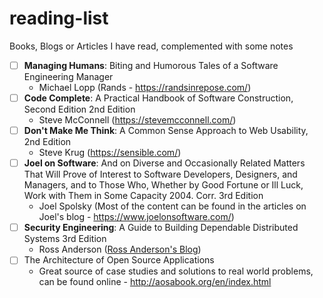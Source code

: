 # reading-list
Books, Blogs or Articles I have read, complemented with some notes

- [ ] **Managing Humans**: Biting and Humorous Tales of a Software Engineering Manager
  - Michael Lopp (Rands - https://randsinrepose.com/)
- [ ] **Code Complete**: A Practical Handbook of Software Construction, Second Edition 2nd Edition
  - Steve McConnell (https://stevemcconnell.com/) 
- [ ] **Don't Make Me Think**: A Common Sense Approach to Web Usability, 2nd Edition
  - Steve Krug (https://sensible.com/)
- [ ] **Joel on Software**: And on Diverse and Occasionally Related Matters That Will Prove of Interest to Software Developers, Designers, and Managers, and to Those Who, Whether by Good Fortune or Ill Luck, Work with Them in Some Capacity 2004. Corr. 3rd Edition
  - Joel Spolsky (Most of the content can be found in the articles on Joel's blog - https://www.joelonsoftware.com/)
- [ ] **Security Engineering**: A Guide to Building Dependable Distributed Systems 3rd Edition
  - Ross Anderson ([Ross Anderson's Blog](https://www.cl.cam.ac.uk/~rja14/))
- [ ] The Architecture of Open Source Applications
  - Great source of case studies and solutions to real world problems, can be found online - http://aosabook.org/en/index.html


